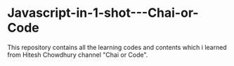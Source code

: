 # Javascript-in-1-shot---Chai-or-Code
This repository contains all the learning codes and contents which i learned from Hitesh Chowdhury channel "Chai or Code".
